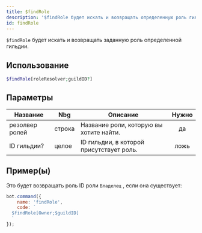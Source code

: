 ```yaml
---
title: $findRole
description: '$findRole будет искать и возвращать определенную роль гильдии.'
id: findRole
---
```


`$findRole` будет искать и возвращать заданную роль определенной гильдии.

## Использование

```php
$findRole[roleResolver;guildID?]
```

## Параметры

| Название       | Nbg    | Описание                                 | Нужно |
| -------------- | ------ | ---------------------------------------- |:-----:|
| резолвер ролей | строка | Название роли, которую вы хотите найти.  |  да   |
| ID гильдии?    | целое  | ID гильдии, в которой присутствует роль. | ложь  |

## Пример(ы)

Это будет возвращать роль ID роли `Владелец` , если она существует:

```javascript
bot.command({
    name: 'findRole',
    code: `
  $findRole[Owner;$guildID]
  `
});
```
